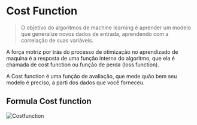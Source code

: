 # Cost Function 

> O objetivo do algoritmos de machine learning é aprender um modelo que generalize novos dados de entrada, aprendendo com a correlação de suas variáveis.

 A força motriz por trás do processo de otimização no aprendizado de maquina é a resposta de uma função interna do algoritmo, que ela é chamada de cost function
 ou função de perda (loss function).

 A Cost function é uma função de avaliação, que mede quão bem seu modelo é preciso, a parti dos dados que você forneceu.
 ## Formula Cost function
 ![Costfunction](https://uploaddeimagens.com.br/images/000/836/427/original/cost_function.png?1487075442)
 


